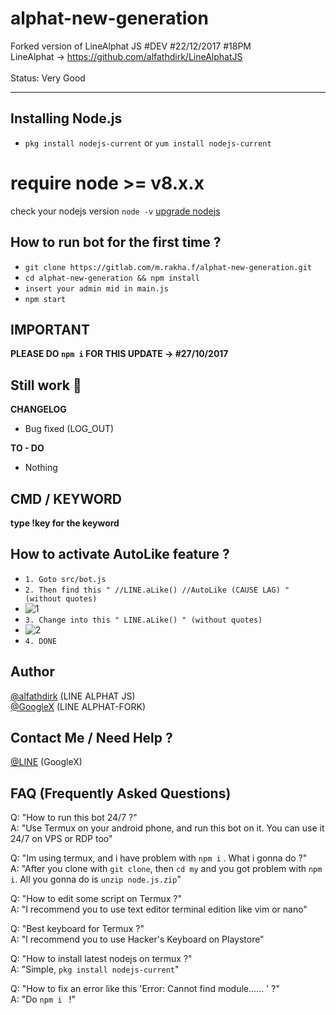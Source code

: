 # alphat-new-generation
Forked version of LineAlphat JS #DEV #22/12/2017 #18PM
<br>LineAlphat -> https://github.com/alfathdirk/LineAlphatJS<br><br>Status: Very Good

<hr>

Installing Node.js
------
- `pkg install nodejs-current` or `yum install nodejs-current`

# require node >= v8.x.x
check your nodejs version
`node -v`
[upgrade nodejs](https://google.com/)


How to run bot for the first time ?
------
- `git clone https://gitlab.com/m.rakha.f/alphat-new-generation.git`
- `cd alphat-new-generation && npm install`
- `insert your admin mid in main.js`
- `npm start`

IMPORTANT
------
**PLEASE DO `npm i` FOR THIS UPDATE -> #27/10/2017**

Still work :construction_worker:
----
**CHANGELOG**
- Bug fixed (LOG_OUT)

**TO - DO**
- Nothing

CMD / KEYWORD
------
**type !key for the keyword**

How to activate AutoLike feature ?
------
- `1. Goto src/bot.js`
- `2. Then find this " //LINE.aLike() //AutoLike (CAUSE LAG) " (without quotes)`
- ![1](https://image.prntscr.com/image/7W3W_nc1TTu-vVzyhHnJjw.png)
- `3. Change into this " LINE.aLike() " (without quotes)`
- ![2](https://image.prntscr.com/image/UVbSbNoAT66b3u6ubPfQLw.png)
- `4. DONE`

Author
------
[@alfathdirk](https://instagram.com/alfathdirk) (LINE ALPHAT JS)<br>
[@GoogleX](https://fb.me/m.rakha.f) (LINE ALPHAT-FORK)

Contact Me / Need Help ?
------
[@LINE](http://line.me/ti/p/MB6mnZWbu_) (GoogleX)

FAQ (Frequently Asked Questions)
------
Q: "How to run this bot 24/7 ?"<br>
A: "Use Termux on your android phone, and run this bot on it. You can use it 24/7 on VPS or RDP too"<br>

Q: "Im using termux, and i have problem with `npm i` . What i gonna do ?"<br>
A: "After you clone with `git clone`, then `cd my` and you got problem with `npm i`. All you gonna do is `unzip node.js.zip`"<br>

Q: "How to edit some script on Termux ?"<br>
A: "I recommend you to use text editor terminal edition like vim or nano"<br>

Q: "Best keyboard for Termux ?"<br>
A: "I recommend you to use Hacker's Keyboard on Playstore"<br>

Q: "How to install latest nodejs on termux ?"<br>
A: "Simple, `pkg install nodejs-current`"

Q: "How to fix an error like this 'Error: Cannot find module...... ' ?"<br>
A: "Do `npm i ` !"
